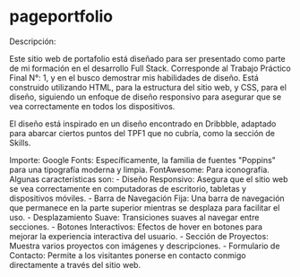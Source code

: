 # pageportfolio

Descripción:

Este sitio web de portafolio está diseñado para ser presentado como parte de mi formación en el desarrollo Full Stack.
Corresponde al Trabajo Práctico Final N°: 1, y en el busco demostrar mis habilidades de diseño.
Está construido utilizando HTML, para la estructura del sitio web, y CSS, para el diseño, siguiendo un enfoque de diseño responsivo para asegurar que se vea correctamente en todos los dispositivos.

El diseño está inspirado en un diseño encontrado en Dribbble, adaptado para abarcar ciertos puntos del TPF1 que no cubría, como la sección de Skills.

Importe:
    Google Fonts: Específicamente, la familia de fuentes "Poppins" para una tipografía moderna y limpia.
    FontAwesome: Para iconografía.
Algunas características son:
    - Diseño Responsivo: Asegura que el sitio web se vea correctamente en computadoras de escritorio, tabletas y dispositivos móviles.
    - Barra de Navegación Fija: Una barra de navegación que permanece en la parte superior mientras se desplaza para facilitar el uso.
    - Desplazamiento Suave: Transiciones suaves al navegar entre secciones.
    - Botones Interactivos: Efectos de hover en botones para mejorar la experiencia interactiva del usuario.
    - Sección de Proyectos: Muestra varios proyectos con imágenes y descripciones.
    - Formulario de Contacto: Permite a los visitantes ponerse en contacto conmigo directamente a través del sitio web.